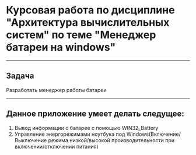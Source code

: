 
Курсовая работа по дисциплине "Архитектура вычислительных систем" по теме "Менеджер батареи на windows"
=====================
***
Задача 
----------------
Разработать менеджер работы батареи 
***
Данное приложение умеет делать следущее:
----------------
1. Вывод информации о батарее с помощью WIN32_Battery
2. Управление энергорежимами ноутбука под Windows(Включение/Выключение режима низкой/высокой производительности при включении/отключении питания)
